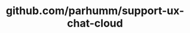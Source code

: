 ---
layout: post
title: github.com/parhumm/support-ux-chat-cloud
categories: link
tags: [انگلیسی, گیت‌هاب, برنامه‌نویسی]
---
